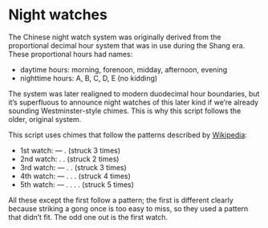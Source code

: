 Night watches
=============
The Chinese night watch system was originally derived
from the proportional decimal hour system
that was in use during the Shang era.
These proportional hours had names:

- daytime hours: morning, forenoon, midday, afternoon, evening
- nighttime hours: A, B, C, D, E (no kidding)

The system was later realigned to modern duodecimal hour boundaries,
but it’s superfluous to announce night watches of this later kind
if we’re already sounding Westminster-style chimes.
This is why this script follows the older, original system.

This script uses chimes that follow the patterns described by
[Wikipedia](https://zh.wikipedia.org/wiki/打更):

- 1st watch: — . (struck 3 times)
- 2nd watch: . . (struck 2 times)
- 3rd watch: — . . (struck 3 times)
- 4th watch: — . . . (struck 4 times)
- 5th watch: — . . . . (struck 5 times)

All these except the first follow a pattern; the first is different
clearly because striking a gong once is too easy to miss,
so they used a pattern that didn’t fit.
The odd one out is the first watch.

